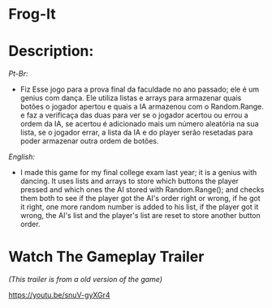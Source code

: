 # Frog-It

# Description:

*Pt-Br:*

* Fiz Esse jogo para a prova final da faculdade no ano passado; ele é um genius com dança. Ele utiliza listas e arrays para armazenar quais botões o jogador apertou e quais a IA armazenou com o Random.Range. e faz a verificaça das duas para ver se o jogador acertou ou errou a ordem da IA, se acertou é adicionado mais um número aleatória na sua lista, se o jogador errar, a lista da IA e do player serão resetadas para poder armazenar outra ordem de botões.

*English:*

* I made this game for my final college exam last year; it is a genius with dancing. It uses lists and arrays to store which buttons the player pressed and which ones the AI stored with Random.Range(); and checks them both to see if the player got the AI's order right or wrong, if he got it right, one more random number is added to his list, if the player got it wrong, the AI's list and the player's list are reset to store another button order.

# Watch The Gameplay Trailer

*(This trailer is from a old version of the game)*

https://youtu.be/snuV-gyXGr4
